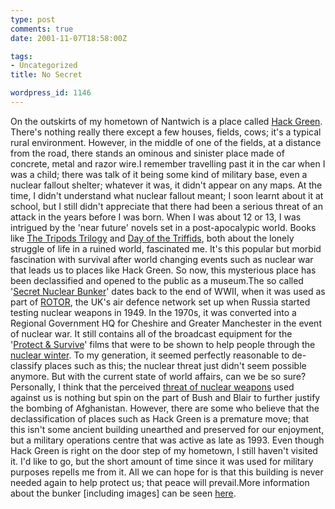 ```yaml
---
type: post
comments: true
date: 2001-11-07T18:58:00Z

tags:
- Uncategorized
title: No Secret

wordpress_id: 1146
---
```


On the outskirts of my hometown of Nantwich is a place called [Hack Green](http://www.streetmap.co.uk/streetmap.dll?G2M?X=364500&Y=348500&A=Y&Z=3). There's nothing really there except a few houses, fields, cows; it's a typical rural environment. However, in the middle of one of the fields, at a distance from the road, there stands an ominous and sinister place made of concrete, metal and razor wire.I remember travelling past it in the car when I was a child; there was talk of it being some kind of military base, even a nuclear fallout shelter; whatever it was, it didn't appear on any maps. At the time, I didn't understand what nuclear fallout meant; I soon learnt about it at school, but I still didn't appreciate that there had been a serious threat of an attack in the years before I was born. When I was about 12 or 13, I was intrigued by the 'near future' novels set in a post-apocalypic world. Books like [The Tripods Trilogy](http://www.amazon.co.uk/exec/obidos/ASIN/0020427212/o/qid=1005158161/sr=8-1/ref=sr_aps_b_1_1/202-1655108-5597452) and [Day of the Triffids](http://www.amazon.co.uk/exec/obidos/ASIN/0141185414/o/qid=1005158233/sr=8-1/ref=sr_aps_b_1_1/202-1655108-5597452), both about the lonely struggle of life in a ruined world, fascinated me. It's this popular but morbid fascination with survival after world changing events such as nuclear war that leads us to places like Hack Green. So now, this mysterious place has been declassified and opened to the public as a museum.The so called '[Secret Nuclear Bunker](http://www.hackgreen.co.uk/)' dates back to the end of WWII, when it was used as part of [ROTOR](http://www.subbrit.org.uk/rsg/features/rotor/), the UK's air defence network set up when Russia started testing nuclear weapons in 1949. In the 1970s, it was converted into a Regional Government HQ for Cheshire and Greater Manchester in the event of nuclear war. It still contains all of the broadcast equipment for the '[Protect & Survive](http://www.jimbonet.fsnet.co.uk/pubinfo.html)' films that were to be shown to help people through the [nuclear winter](http://www.wagingpeace.org/articles/babst-%20preventingnuclearwinter.htm). To my generation, it seemed perfectly reasonable to de-classify places such as this; the nuclear threat just didn't seem possible anymore. But with the current state of world affairs, can we be so sure? Personally, I think that the perceived [threat of nuclear weapons](http://news.bbc.co.uk/hi/english/world/europe/newsid_1641000/1641042.stm) used against us is nothing but spin on the part of Bush and Blair to further justify the bombing of Afghanistan. However, there are some who believe that the declassification of places such as Hack Green is a premature move; that this isn't some ancient building unearthed and preserved for our enjoyment, but a military operations centre that was active as late as 1993. Even though Hack Green is right on the door step of my hometown, I still haven't visited it. I'd like to go, but the short amount of time since it was used for military purposes repells me from it. All we can hope for is that this building is never needed again to help protect us; that peace will prevail.More information about the bunker [including images] can be seen [here](http://www.jimbonet.fsnet.co.uk/rghq102.html).
